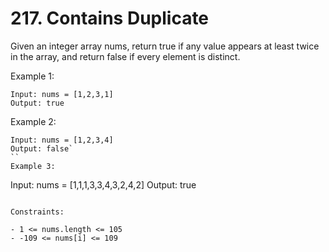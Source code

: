 # 217. Contains Duplicate

Given an integer array nums, return true if any value appears at least twice in the array, and return false if every element is distinct.

Example 1:

```
Input: nums = [1,2,3,1]
Output: true
```

Example 2:

```
Input: nums = [1,2,3,4]
Output: false`
``
Example 3:
```

Input: nums = [1,1,1,3,3,4,3,2,4,2]
Output: true

```

Constraints:

- 1 <= nums.length <= 105
- -109 <= nums[i] <= 109
```
